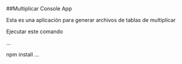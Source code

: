 

##Multiplicar Console App

Esta es una aplicación para generar archivos de tablas de multiplicar

Ejecutar este comando

...

npm install
...
